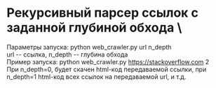 # Рекурсивный парсер ссылок с заданной глубиной обхода \
Параметры запуска: python web_crawler.py url n_depth \
url -- ссылка, n_depth -- глубина обхода \
Пример запуска: python web_crawler.py https://stackoverflow.com 2 \
При n_depth=0, будет скачен html-код передаваемой ссылки, при n_depth=1 html-код всех ссылок на передаваемой url, и т.д.
